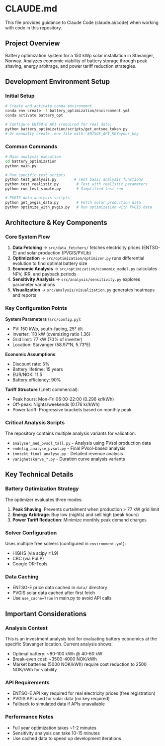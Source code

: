 # CLAUDE.md

This file provides guidance to Claude Code (claude.ai/code) when working with code in this repository.

## Project Overview

Battery optimization system for a 150 kWp solar installation in Stavanger, Norway. Analyzes economic viability of battery storage through peak shaving, energy arbitrage, and power tariff reduction strategies.

## Development Environment Setup

### Initial Setup
```bash
# Create and activate conda environment
conda env create -f battery_optimization/environment.yml
conda activate battery_opt

# Configure ENTSO-E API (required for real data)
python battery_optimization/scripts/get_entsoe_token.py
# Or manually create .env file with: ENTSOE_API_KEY=your_key
```

### Common Commands
```bash
# Main analysis execution
cd battery_optimization
python main.py

# Run specific test scripts
python test_analysis.py        # Test basic analysis functions
python test_realistic.py        # Test with realistic parameters
python run_test_simple.py       # Simplified test run

# PVGIS data analysis scripts
python get_pvgis_data.py        # Fetch solar production data
python optimize_with_pvgis.py   # Run optimization with PVGIS data
```

## Architecture & Key Components

### Core System Flow
1. **Data Fetching** → `src/data_fetchers/` fetches electricity prices (ENTSO-E) and solar production (PVGIS/PVLib)
2. **Optimization** → `src/optimization/optimizer.py` runs differential evolution to find optimal battery size
3. **Economic Analysis** → `src/optimization/economic_model.py` calculates NPV, IRR, and payback periods
4. **Sensitivity Analysis** → `src/analysis/sensitivity.py` explores parameter variations
5. **Visualization** → `src/analysis/visualization.py` generates heatmaps and reports

### Key Configuration Points

**System Parameters** (`src/config.py`):
- PV: 150 kWp, south-facing, 25° tilt
- Inverter: 110 kW (oversizing ratio 1.36)
- Grid limit: 77 kW (70% of inverter)
- Location: Stavanger (58.97°N, 5.73°E)

**Economic Assumptions**:
- Discount rate: 5%
- Battery lifetime: 15 years
- EUR/NOK: 11.5
- Battery efficiency: 90%

**Tariff Structure** (Lnett commercial):
- Peak hours: Mon-Fri 06:00-22:00 (0.296 kr/kWh)
- Off-peak: Nights/weekends (0.176 kr/kWh)
- Power tariff: Progressive brackets based on monthly peak

### Critical Analysis Scripts

The repository contains multiple analysis variants for validation:
- `analyser_med_pvsol_tall.py` - Analysis using PVsol production data
- `endelig_analyse_pvsol.py` - Final PVsol-based analysis
- `inntekt_final_analyse.py` - Detailed revenue analysis
- `varighetskurve_*.py` - Duration curve analysis variants

## Key Technical Details

### Battery Optimization Strategy
The optimizer evaluates three modes:
1. **Peak Shaving**: Prevents curtailment when production > 77 kW grid limit
2. **Energy Arbitrage**: Buy low (nights) and sell high (peak hours)
3. **Power Tariff Reduction**: Minimize monthly peak demand charges

### Solver Configuration
Uses multiple free solvers (configured in `environment.yml`):
- HiGHS (via scipy ≥1.9)
- CBC (via PuLP)
- Google OR-Tools

### Data Caching
- ENTSO-E price data cached in `data/` directory
- PVGIS solar data cached after first fetch
- Use `use_cache=True` in main.py to avoid API calls

## Important Considerations

### Analysis Context
This is an investment analysis tool for evaluating battery economics at the specific Stavanger location. Current analysis shows:
- Optimal battery: ~80-100 kWh @ 40-60 kW
- Break-even cost: ~3500-4000 NOK/kWh
- Market batteries (5000 NOK/kWh) require cost reduction to 2500 NOK/kWh for viability

### API Requirements
- ENTSO-E API key required for real electricity prices (free registration)
- PVGIS API used for solar data (no key required)
- Fallback to simulated data if APIs unavailable

### Performance Notes
- Full year optimization takes ~1-2 minutes
- Sensitivity analysis can take 10-15 minutes
- Use cached data to speed up development iterations